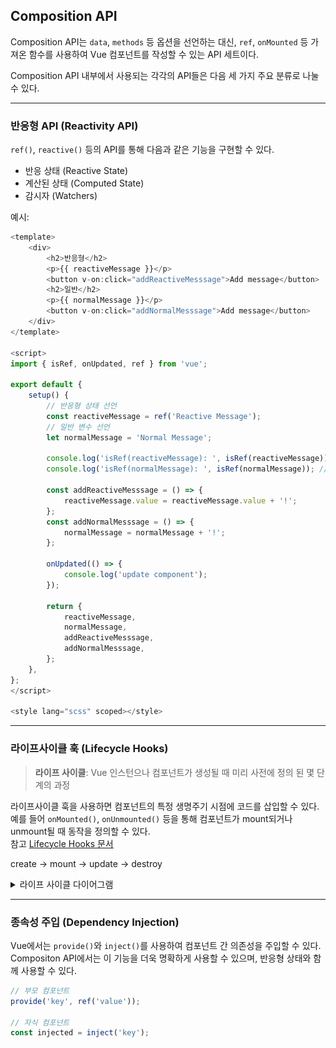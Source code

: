 ## Composition API

Composition API는 `data`, `methods` 등 옵션을 선언하는 대신, `ref`, `onMounted` 등 가져온 함수를 사용하여 Vue 컴포넌트를 작성할 수 있는 API 세트이다.

Composition API 내부에서 사용되는 각각의 API들은 다음 세 가지 주요 분류로 나눌 수 있다.

---

### 반응형 API (Reactivity API)

`ref()`, `reactive()` 등의 API를 통해 다음과 같은 기능을 구현할 수 있다.

- 반응 상태 (Reactive State)
- 계산된 상태 (Computed State)
- 감시자 (Watchers)

예시:

```js
<template>
	<div>
		<h2>반응형</h2>
		<p>{{ reactiveMessage }}</p>
		<button v-on:click="addReactiveMesssage">Add message</button>
		<h2>일반</h2>
		<p>{{ normalMessage }}</p>
		<button v-on:click="addNormalMesssage">Add message</button>
	</div>
</template>

<script>
import { isRef, onUpdated, ref } from 'vue';

export default {
	setup() {
		// 반응형 상태 선언
		const reactiveMessage = ref('Reactive Message');
		// 일반 변수 선언
		let normalMessage = 'Normal Message';

		console.log('isRef(reactiveMessage): ', isRef(reactiveMessage)); // true
		console.log('isRef(normalMessage): ', isRef(normalMessage)); // false

		const addReactiveMesssage = () => {
			reactiveMessage.value = reactiveMessage.value + '!';
		};
		const addNormalMesssage = () => {
			normalMessage = normalMessage + '!';
		};

		onUpdated(() => {
			console.log('update component');
		});

		return {
			reactiveMessage,
			normalMessage,
			addReactiveMesssage,
			addNormalMesssage,
		};
	},
};
</script>

<style lang="scss" scoped></style>
```

---

### 라이프사이클 훅 (Lifecycle Hooks)
> **라이프 사이클**: Vue 인스턴으나 컴포넌트가 생성될 때 미리 사전에 정의 된 몇 단계의 과정

라이프사이클 훅을 사용하면 컴포넌트의 특정 생명주기 시점에 코드를 삽입할 수 있다.  
예를 들어 `onMounted()`, `onUnmounted()` 등을 통해 컴포넌트가 mount되거나 unmount될 때 동작을 정의할 수 있다.  
참고 [Lifecycle Hooks 문서](https://vuejs.org/guide/essentials/lifecycle.html#lifecycle-diagram)

create → mount → update → destroy
<details>
  <summary> 라이프 사이클 다이어그램</summary>

  <br/>

  ![Vue Lifecycle](../image/lifecycle.webp)

</details>


---

### 종속성 주입 (Dependency Injection)
Vue에서는 `provide()`와 `inject()`를 사용하여 컴포넌트 간 의존성을 주입할 수 있다.
Compositon API에서는 이 기능을 더욱 명확하게 사용할 수 있으며, 반응형 상태와 함께 사용할 수 있다.
```js
// 부모 컴포넌트
provide('key', ref('value'));

// 자식 컴포넌트
const injected = inject('key');
```
